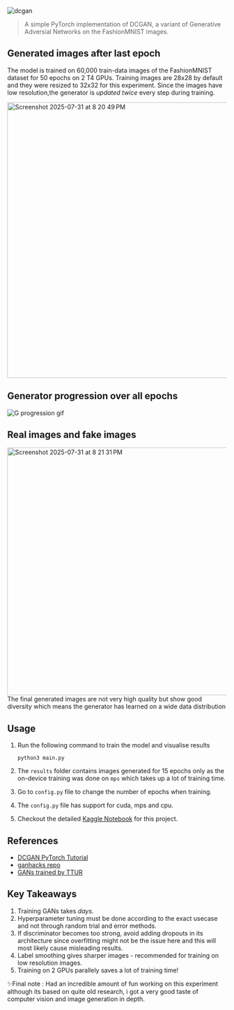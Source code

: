 
![dcgan](https://github.com/user-attachments/assets/fd94c47a-7bfc-48e4-b2d4-aeae12a217bd)

>A simple PyTorch implementation of DCGAN, a variant of Generative Adversial Networks on the FashionMNIST images.

## Generated images after last epoch
The model is trained on 60,000 train-data images of the FashionMNIST dataset for 50 epochs on 2 T4 GPUs.
Training images are 28x28 by default and they were resized to 32x32 for this experiment.
Since the images have low resolution,the generator is *updated twice* every step during training.



<img width="634" height="633" alt="Screenshot 2025-07-31 at 8 20 49 PM" src="https://github.com/user-attachments/assets/a3753e27-7347-46d7-8d57-ee2a8e7485b4" />



## Generator progression over all epochs



![G progression gif](https://github.com/user-attachments/assets/29311415-043e-4dd9-a3e2-d3521d6d9042)


## Real images and fake images



<img width="1182" height="569" alt="Screenshot 2025-07-31 at 8 21 31 PM" src="https://github.com/user-attachments/assets/f08e9039-0e16-4f13-a5f8-4c141eadb69c" />
The final generated images are not very high quality but show good diversity which means the generator has learned on a wide data distribution


## Usage
1. Run the following command to train the model and visualise results
    ```
    python3 main.py
    ```

2. The `results` folder contains images generated for 15 epochs only as the on-device training was done on `mps` which takes up a lot of training time.
3. Go to `config.py` file to change the number of epochs when training.
4. The `config.py` file has support for cuda, mps and cpu.
5. Checkout the detailed [Kaggle Notebook](https://www.kaggle.com/code/saloni0512/dcgan-exp) for this project.
   





## References
* [DCGAN PyTorch Tutorial](https://docs.pytorch.org/tutorials/beginner/dcgan_faces_tutorial.html) 
* [ganhacks repo](https://github.com/soumith/ganhacks)
* [GANs trained by TTUR](https://arxiv.org/pdf/1706.08500)

## Key Takeaways
1. Training GANs takes *days*.
2. Hyperparameter tuning must be done according to the exact usecase and not through random trial and error methods.
3. If discriminator becomes too strong, avoid adding dropouts in its architecture since overfitting might not be the issue here and this will most likely cause misleading results.
4. Label smoothing gives sharper images - recommended for training on low resolution images.
5. Training on 2 GPUs parallely saves a lot of training time!

✨Final note : Had an incredible amount of fun working on this experiment although its based on quite old research, i got a very good taste of computer vision and image generation in depth.

